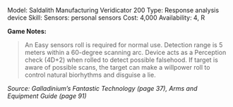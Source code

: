Model: Saldalith Manufacturing
Veridicator 200
Type: Response analysis device
Skill: Sensors: personal sensors
Cost: 4,000
Availability: 4, R

**Game Notes:**
> An Easy sensors roll is required for normal use. Detection range is 5 meters within a 60-degree scanning arc. Device acts as a Perception check (4D+2) when rolled to detect possible falsehood. If target is aware of possible scans, the target can make a willpower roll to control natural biorhythms and disguise a lie.

*Source: Galladinium’s Fantastic Technology (page 37), Arms and Equipment Guide (page 91)*